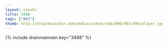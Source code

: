 ```yaml
--- 
layout: sieutv
title: 3498
tags: ["003"]
thumb: http://drainmainvein.com/media/videos/tmb/000/003/498/player.jpg
---
```

{% include drainmainvein key="3498" %} 
